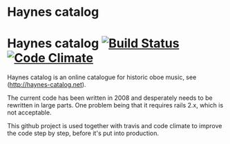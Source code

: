 Haynes catalog
======

# Haynes catalog [![Build Status](https://secure.travis-ci.org/jkanschik/haynes.png)](http://travis-ci.org/jkanschik/haynes) [![Code Climate](https://codeclimate.com/github/jkanschik/haynes.png)](https://codeclimate.com/github/jkanschik/haynes)

Haynes catalog is an online catalogue for historic oboe music, see (http://haynes-catalog.net).

The current code has been written in 2008 and desperately needs to be rewritten in large parts. One problem being that it requires rails 2.x, which is not acceptable.

This github project is used together with travis and code climate to improve the code step by step, before it's put into production.

